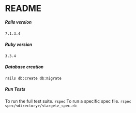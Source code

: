 # README
##### Rails version
`7.1.3.4`

##### Ruby version
`3.3.4`

##### Database creation
`rails db:create db:migrate`

##### Run Tests
To run the full test suite.
`rspec`
To run a specific spec file.
`rspec spec/<directory>/<target>_spec.rb`
